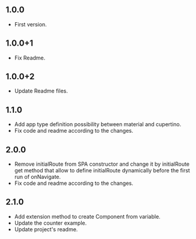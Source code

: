 ## 1.0.0

- First version.

## 1.0.0+1

- Fix Readme.

## 1.0.0+2

- Update Readme files.

## 1.1.0

- Add app type definition possibility between material and cupertino.
- Fix code and readme according to the changes.

## 2.0.0

- Remove initialRoute from SPA constructor and change it by initialRoute get method that allow to define initialRoute dynamically before the first run of onNavigate.
- Fix code and readme according to the changes.

## 2.1.0

- Add extension method to create Component from variable.
- Update the counter example.
- Update project's readme.